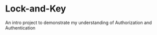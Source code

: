 # Lock-and-Key
An intro project to demonstrate my understanding of Authorization and Authentication
